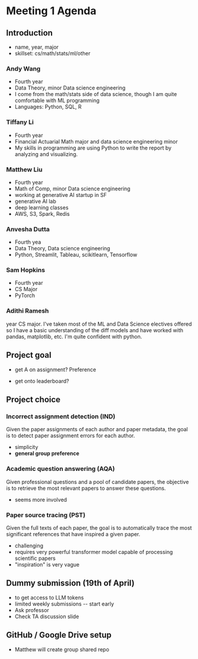 # Meeting 1 Agenda

## Introduction
- name, year, major
- skillset: cs/math/stats/ml/other

### Andy Wang
- Fourth year
- Data Theory, minor Data science engineering
- I come from the math/stats side of data science, though I am quite comfortable with ML programming
- Languages: Python, SQL, R

### Tiffany Li
- Fourth year
- Financial Actuarial Math major and data science engineering minor
- My skills in programming are using Python to write the report by analyzing and visualizing.

### Matthew Liu
- Fourth year
- Math of Comp, minor Data science engineering
- working at generative AI startup in SF
- generative AI lab
- deep learning classes
- AWS, S3, Spark, Redis

### Anvesha Dutta
- Fourth yea
- Data Theory, Data science engineering
- Python, Streamlit, Tableau, scikitlearn, Tensorflow

### Sam Hopkins
- Fourth year
- CS Major
- PyTorch

### Adithi Ramesh
 year CS major. I've taken most of the ML and Data Science electives offered so I have a basic understanding of the diff models and have worked with pandas, matplotlib, etc. I'm quite confident with python.

## Project goal
- get A on assignment?
 Preference

- get onto leaderboard?

## Project choice

### Incorrect assignment detection (IND)

Given the paper assignments of each author and paper metadata, the goal is to detect paper assignment errors for each author. 

- simplicity
- **general group preference**

### Academic  question answering (AQA)

Given professional questions and a pool of candidate papers, the objective is to retrieve the most relevant papers to answer these questions. 

- seems more involved

### Paper source tracing (PST)

Given the full texts of each paper, the goal is to automatically trace the most significant references that have inspired a given paper.

- challenging
- requires very powerful transformer model capable of processing scientific papers
- "inspiration" is very vague

## Dummy submission (19th of April)
- to get access to LLM tokens
- limited weekly submissions -- start early
- Ask professor
- Check TA discussion slide
    
## GitHub / Google Drive setup
- Matthew will create group shared repo

